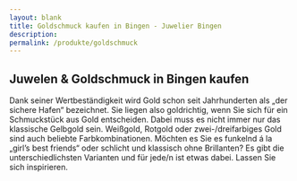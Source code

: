 ```yaml
---
layout: blank
title: Goldschmuck kaufen in Bingen - Juwelier Bingen
description: 
permalink: /produkte/goldschmuck
---
```


## Juwelen & Goldschmuck in Bingen kaufen

Dank seiner Wertbeständigkeit wird Gold schon seit Jahrhunderten als „der sichere Hafen“ bezeichnet. Sie liegen also goldrichtig, wenn Sie sich für ein Schmuckstück aus Gold entscheiden. Dabei muss es nicht immer nur das klassische Gelbgold sein. Weißgold, Rotgold oder zwei-/dreifarbiges Gold sind auch beliebte Farbkombinationen. Möchten es Sie es funkelnd á la „girl’s best friends“ oder schlicht und klassisch ohne Brillanten? Es gibt die unterschiedlichsten Varianten und für jede/n ist etwas dabei. Lassen Sie sich inspirieren.

